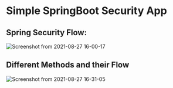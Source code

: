 # Simple SpringBoot Security App

## Spring Security Flow:

![Screenshot from 2021-08-27 16-00-17](https://user-images.githubusercontent.com/52374838/131113844-b4bac8b4-b09f-4b23-afd5-3606117a5774.png)

## Different Methods and their Flow
![Screenshot from 2021-08-27 16-31-05](https://user-images.githubusercontent.com/52374838/131117508-c80012e1-095c-4c58-9880-2cffc7c8ecf5.png)

